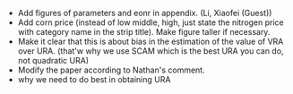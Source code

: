 + Add figures of parameters and eonr in appendix. (Li, Xiaofei (Guest))
+ Add corn price (instead of low middle, high, just state the nitrogen price with category name in the strip title). Make figure taller if necessary. 
+ Make it clear that this is about bias in the estimation of the value of VRA over URA. (that'w why we use SCAM which is the best URA you can do, not quadratic URA)
+ Modify the paper according to Nathan's comment.
+ why we need to do best in obtaining URA


